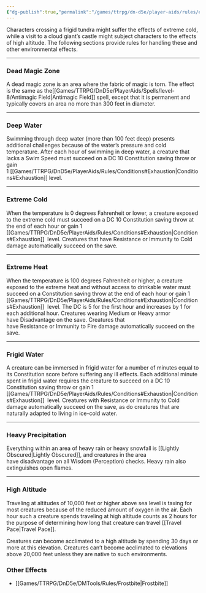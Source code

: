 ```yaml
---
{"dg-publish":true,"permalink":"/games/ttrpg/dn-d5e/player-aids/rules/environmental-effects/","tags":["TTRPG/DND/5e","Rules"],"noteIcon":""}
---
```



Characters crossing a frigid tundra might suffer the effects of extreme cold, while a visit to a cloud giant’s castle might subject characters to the effects of high altitude. The following sections provide rules for handling these and other environmental effects.

---

### Dead Magic Zone

A dead magic zone is an area where the fabric of magic is torn. The effect is the same as the[[Games/TTRPG/DnD5e/PlayerAids/Spells/level-8/Antimagic Field\|Antimagic Field]] spell, except that it is permanent and typically covers an area no more than 300 feet in diameter.

---

### Deep Water

Swimming through deep water (more than 100 feet deep) presents additional challenges because of the water’s pressure and cold temperature. After each hour of swimming in deep water, a creature that lacks a Swim Speed must succeed on a DC 10 Constitution saving throw or gain 1 [[Games/TTRPG/DnD5e/PlayerAids/Rules/Conditions#Exhaustion\|Conditions#Exhaustion]] level.

---

### Extreme Cold

When the temperature is 0 degrees Fahrenheit or lower, a creature exposed to the extreme cold must succeed on a DC 10 Constitution saving throw at the end of each hour or gain 1 [[Games/TTRPG/DnD5e/PlayerAids/Rules/Conditions#Exhaustion\|Conditions#Exhaustion]]  level. Creatures that have Resistance or Immunity to Cold damage automatically succeed on the save.

---

### Extreme Heat

When the temperature is 100 degrees Fahrenheit or higher, a creature exposed to the extreme heat and without access to drinkable water must succeed on a Constitution saving throw at the end of each hour or gain 1 [[Games/TTRPG/DnD5e/PlayerAids/Rules/Conditions#Exhaustion\|Conditions#Exhaustion]]  level. The DC is 5 for the first hour and increases by 1 for each additional hour. Creatures wearing Medium or Heavy armor have Disadvantage on the save. Creatures that have Resistance or Immunity to Fire damage automatically succeed on the save.

---

### Frigid Water

A creature can be immersed in frigid water for a number of minutes equal to its Constitution score before suffering any ill effects. Each additional minute spent in frigid water requires the creature to succeed on a DC 10 Constitution saving throw or gain 1 [[Games/TTRPG/DnD5e/PlayerAids/Rules/Conditions#Exhaustion\|Conditions#Exhaustion]]  level. Creatures with Resistance or Immunity to Cold damage automatically succeed on the save, as do creatures that are naturally adapted to living in ice-cold water.

---

### Heavy Precipitation

Everything within an area of heavy rain or heavy snowfall is [[Lightly Obscured\|Lightly Obscured]], and creatures in the area have disadvantage on all Wisdom (Perception) checks. Heavy rain also extinguishes open flames.

---

### High Altitude

Traveling at altitudes of 10,000 feet or higher above sea level is taxing for most creatures because of the reduced amount of oxygen in the air. Each hour such a creature spends traveling at high altitude counts as 2 hours for the purpose of determining how long that creature can travel [[Travel Pace\|Travel Pace]].

Creatures can become acclimated to a high altitude by spending 30 days or more at this elevation. Creatures can’t become acclimated to elevations above 20,000 feet unless they are native to such environments.

### Other Effects
- [[Games/TTRPG/DnD5e/DMTools/Rules/Frostbite\|Frostbite]]